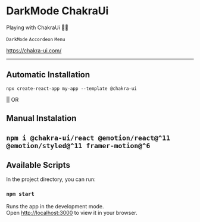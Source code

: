 # DarkMode ChakraUi

Playing with ChakraUi 🏋️‍♀️

`DarkMode`
`Accordeon`
`Menu`

https://chakra-ui.com/

--- 

## Automatic Installation

`npx create-react-app my-app --template @chakra-ui`

|| OR

## Manual Instalation

`npm i @chakra-ui/react @emotion/react@^11 @emotion/styled@^11 framer-motion@^6
`
--- 

## Available Scripts

In the project directory, you can run:

### `npm start`

Runs the app in the development mode.\
Open [http://localhost:3000](http://localhost:3000) to view it in your browser.


